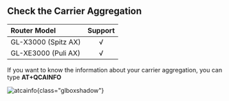 ## Check the Carrier Aggregation

| Router Model                   | Support   |
| :----------------------------- | :-------: |
| GL-X3000 (Spitz AX)            | √         |
| GL-XE3000 (Puli AX)            | √         |

If you want to know the information about your carrier aggregation, you can type **AT+QCAINFO**

![atcainfo](https://static.gl-inet.com/docs/en/4/tutorials/internet_cellular/atcainfo.jpg){class="glboxshadow"}